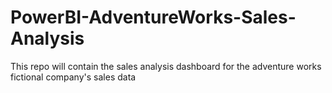 # PowerBI-AdventureWorks-Sales-Analysis
This repo will contain the sales analysis dashboard for the adventure works fictional company's sales data
